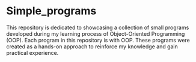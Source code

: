 # Simple_programs

This repository is dedicated to showcasing a collection of small programs developed during my learning process of Object-Oriented Programming (OOP).
Each program in this repository is with OOP. These programs were created as a hands-on approach to reinforce my knowledge and gain practical experience.
